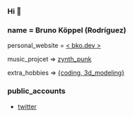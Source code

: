 ### Hi 👋 

### name = Bruno Köppel (Rodríguez)

personal_website  =  [< bko.dev >](https://brunokoppel.dev)

music_projcet  =>  [zynth_punk](https://zynthpunk.com)

extra_hobbies  =>  [{coding, 3d_modeling}](./interests.md)

### public_accounts
 - [twitter](https://twitter.com/Brunokoppel)
